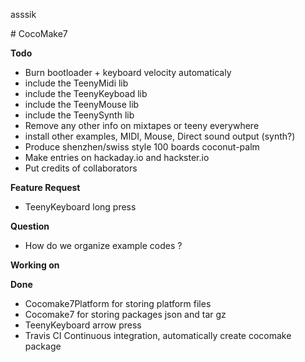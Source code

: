 asssik

<trello># CocoMake7

**Todo**
* Burn bootloader + keyboard velocity automaticaly
* include the TeenyMidi lib
* include the TeenyKeyboad lib
* include the TeenyMouse lib
* include the TeenySynth lib
* Remove any other info on mixtapes or teeny everywhere
* install other examples, MIDI, Mouse, Direct sound output (synth?)
* Produce shenzhen/swiss style 100 boards coconut-palm
* Make entries on hackaday.io and hackster.io
* Put credits of collaborators

**Feature Request**
* TeenyKeyboard long press

**Question**
* How do we organize example codes ?

**Working on**

**Done**
* Cocomake7Platform for storing platform files
* Cocomake7 for storing packages json and tar gz
* TeenyKeyboard arrow press
* Travis CI Continuous integration, automatically create cocomake package
</trello>
